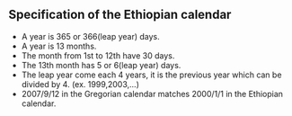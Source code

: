 ## Specification of the Ethiopian calendar ##

  * A year is 365 or 366(leap year) days.
  * A year is 13 months.
  * The month from 1st to 12th have 30 days.
  * The 13th month has 5 or 6(leap year) days.
  * The leap year come each 4 years, it is the previous year which can be divided by 4. (ex. 1999,2003,...)
  * 2007/9/12 in the Gregorian calendar matches 2000/1/1 in the Ethiopian calendar.